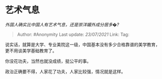 # 艺术气息
*外国人确实比中国人有艺术气息，还是崇洋媚外成分居多�?*

> Author: #Anonymity
> Last update: *23/07/2021*
> Link:
> Tag:

说实话，就算是大学、专业美院这一级，中国基本没有多少合格靠谱的美学教育，更不用谈美学基础教育了。

你没花功夫，当然也就没成绩，挺公平的事。

政治正确要不得，人家花了功夫，人家比较强，情况就是这样。
